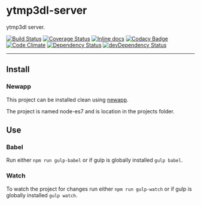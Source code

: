 # ytmp3dl-server

ytmp3dl server.

[![Build Status](https://travis-ci.org/opensoars/ytmp3dl-server.svg)](https://travis-ci.org/opensoars/ytmp3dl-server)
[![Coverage Status](https://coveralls.io/repos/opensoars/ytmp3dl-server/badge.svg?branch=master&service=github)](https://coveralls.io/github/opensoars/ytmp3dl-server?branch=master)
[![Inline docs](http://inch-ci.org/github/opensoars/ytmp3dl-server.svg?branch=master)](http://inch-ci.org/github/opensoars/ytmp3dl-server)
[![Codacy Badge](https://api.codacy.com/project/badge/f3e64501763645b9aa483bf83a4dd1d5)](https://www.codacy.com/app/sam_1700/ytmp3dl-server)
[![Code Climate](https://codeclimate.com/github/opensoars/ytmp3dl-server/badges/gpa.svg)](https://codeclimate.com/github/opensoars/ytmp3dl-server)
[![Dependency Status](https://david-dm.org/opensoars/ytmp3dl-server.svg)](https://david-dm.org/opensoars/ytmp3dl-server)
[![devDependency Status](https://david-dm.org/opensoars/ytmp3dl-server/dev-status.svg)](https://david-dm.org/opensoars/ytmp3dl-server#info=devDependencies)

---


## Install

### Newapp

This project can be installed clean using [newapp](https://github.com/opensoars/newapp).

The project is named node-es7 and is location in the projects folder.


## Use

### Babel

Run either `npm run gulp-babel` or if gulp is globally installed `gulp babel`.

### Watch

To watch the project for changes run either `npm run gulp-watch` or if gulp is globally installed `gulp watch`.
